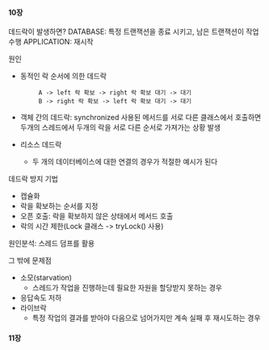 #### 10장
데드락이 발생하면?
DATABASE: 특정 트랜잭션을 종료 시키고, 남은 트랜잭션이 작업 수행
APPLICATION: 재시작

원인
 - 동적인 락 순서에 의한 데드락
   ```text
        A -> left 락 확보 -> right 락 확보 대기 -> 대기 
        B -> right 락 확보 -> left 락 확보 대기 -> 대기
    ```

 - 객체 간의 데드락: synchronized 사용된 메서드를 서로 다른 클래스에서 호출하면
   두개의 스레드에서 두개의 락을 서로 다른 순서로 가져가는 상황 발생
  
- 리소스 데드락
  - 두 개의 데이터베이스에 대한 연결의 경우가 적절한 예시가 된다

데드락 방지 기법
- 캡슐화
- 락을 확보하는 순서를 지정
- 오픈 호출: 락을 확보하지 않은 상태에서 메서드 호출
- 락의 시간 제한(Lock 클래스 -> tryLock() 사용)

원인분석: 스레드 덤프를 활용

그 밖에 문제점
- 소모(starvation)
  - 스레드가 작업을 진행하는데 필요한 자원을 할당받지 못하는 경우
- 응답속도 저하
- 라이브락
  - 특정 작업의 결과를 받아야 다음으로 넘어가지만 계속 실패 후 재시도하는 경우

#### 11장
